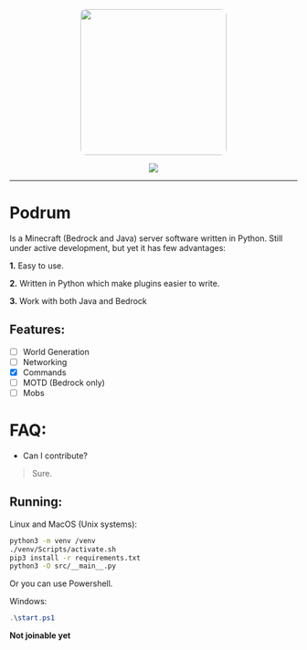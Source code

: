 <p align="center">
  <img width="256" style="border-radius:10px;" height="256" src="https://cdn.discordapp.com/attachments/576826528671858709/766767561681141790/Logo.png">


<div align="center">
    <a href="https://discord.gg/SGWCwd6"><img src="https://img.shields.io/discord/705730982338101280?style=flat-square"/></a>
</div>
<hr/>

# Podrum
Is a Minecraft (Bedrock and Java) server software written in Python.
Still under active development, but yet it has few advantages:

**1.** Easy to use.

**2.** Written in Python which make plugins easier to write.

**3.** Work with both Java and Bedrock

## Features:
 - [ ] World Generation
 - [ ] Networking
 - [x] Commands
 - [ ] MOTD (Bedrock only)
 - [ ] Mobs 

# FAQ:
 - Can I contribute?
 > Sure.

## Running:
Linux and MacOS (Unix systems):
```sh
python3 -m venv /venv
./venv/Scripts/activate.sh
pip3 install -r requirements.txt
python3 -O src/__main__.py
```
Or you can use Powershell.

Windows:
```powershell
.\start.ps1
```

**Not joinable yet**
